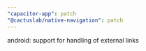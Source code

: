 ```yaml
---
"capacitor-app": patch
"@cactuslab/native-navigation": patch
---
```


android: support for handling of external links
